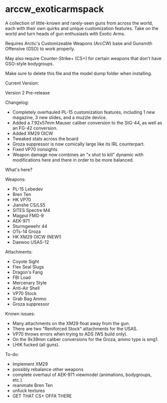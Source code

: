 # arccw_exoticarmspack
A collection of little-known and rarely-seen guns from across the world, each with their own quirks and unique customization features. 
Take on the world and turn heads of gun enthusiasts with Exotic Arms.

Requires Arctic's Customizeable Weapons (ArcCW) base and Gunsmith Offensive (GSO) to work properly. 

May also require Counter-Strike+ (CS+) for certain weapons that don't have GSO-style bodygroups.

Make sure to delete this file and the model dump folder when installing.


Current Version:

Version 2 Pre-release

Changelog:
- Completely overhauled PL-15 customization features, including 1 new magazine, 3 new slides, and a muzzle device.
- Added a 7.92x57mm Mauser caliber conversion to the StG-44, as well as an FG-42 conversion.
- Added XM29 OICW
- Tweaked stats across the board
- Groza suppressor is now comically large like its IRL counterpart.
- Fixed VP70 ironsights
- Weapon damage now combines an "x shot to kill" dynamic with modifications here and there in order to be more balanced.

What's here?

Weapons:
- PL-15 Lebedev
- Bren Ten
- HK VP70
- Jianshe CS/LS5
- SITES Spectre M4
- Magpul FMG-9
- AEK-971
- Sturmgewehr 44
- OTs-14 Groza
- HK XM29 OICW (NEW!)
- Daewoo USAS-12

Attachments:
- Coyote Sight 
- Flex Seal Slugs
- Dragon's Fang
- FBI Load
- Mercenary Style
- Anti-Air Shell
- VP70 Stock
- Grab Bag Ammo
- Groza suppressor


Known issues:
- Many attachments on the XM29 float away from the gun.
- There are two "Reniforced Stock" attachments for the USAS.
- VP70 throws errors when trying to ADS (WS build only).
- On the 9x39mm caliber conversions for the Groza, ammo type is smg1.
- LHIK fucked (all guns).

To-do:
- Implement XM29
- possibly rebalance other weapons
- complete overhaul of AEK-971 viewmodel (animations, bodygroups, etc.).
- reanimate Bren Ten
- unfuck textures
- GET THAT CS+ OFFA THERE